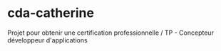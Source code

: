 # cda-catherine
Projet pour obtenir une certification professionnelle / TP - Concepteur développeur d'applications
